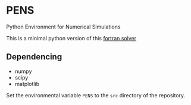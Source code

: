 # PENS
Python Environment for Numerical Simulations

This is a minimal python version of this [fortran solver](https://github.com/fradevita/FEN)

## Dependencing

- numpy
- scipy
- matplotlib

Set the environmental variable ```PENS``` to the ```src``` directory of the repository.
